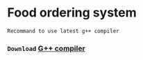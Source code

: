 # Food ordering system

`Recommand to use latest g++ compiler`

### `Download` [G++ compiler](https://github.com/jmeubank/tdm-gcc/releases/download/v10.3.0-tdm-1/tdm-gcc-10.3.0.exe)
